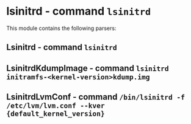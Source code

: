 lsinitrd - command ``lsinitrd``
===============================

This module contains the following parsers:

Lsinitrd - command ``lsinitrd``
-------------------------------

LsinitrdKdumpImage - command ``lsinitrd initramfs-<kernel-version>kdump.img``
-----------------------------------------------------------------------------

LsinitrdLvmConf - command ``/bin/lsinitrd -f /etc/lvm/lvm.conf --kver {default_kernel_version}``
------------------------------------------------------------------------------------------------